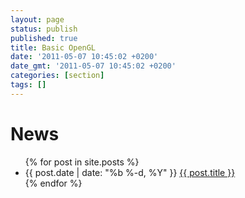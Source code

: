 ```yaml
---
layout: page
status: publish
published: true
title: Basic OpenGL
date: '2011-05-07 10:45:02 +0200'
date_gmt: '2011-05-07 10:45:02 +0200'
categories: [section]
tags: []
---
```


<h1>News</h1>

<ul class="posts">
    {% for post in site.posts %}
    <li>
        <span class="post-date">{{ post.date | date: "%b %-d, %Y" }}</span>
        <a class="post-link" href="{{ site.baseurl }}{{ post.url }}">{{ post.title }}</a>
    </li>
    {% endfor %}
</ul> 
